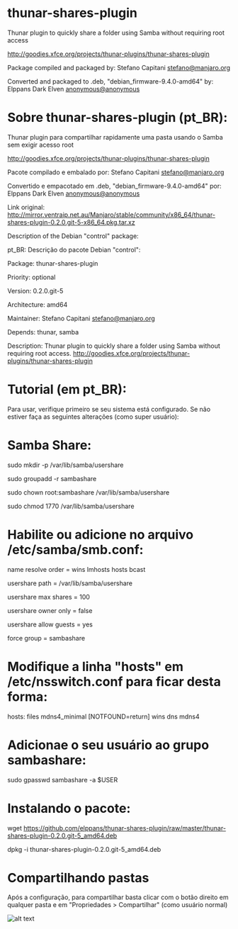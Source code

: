 # thunar-shares-plugin
Thunar plugin to quickly share a folder using Samba without requiring root access

http://goodies.xfce.org/projects/thunar-plugins/thunar-shares-plugin

Package compiled and packaged by: Stefano Capitani <stefano@manjaro.org>

Converted and packaged to .deb, "debian_firmware-9.4.0-amd64" by: Elppans Dark Elven <anonymous@anonymous>

# Sobre thunar-shares-plugin (pt_BR):

Thunar plugin para compartilhar rapidamente uma pasta usando o Samba sem exigir acesso root

http://goodies.xfce.org/projects/thunar-plugins/thunar-shares-plugin

Pacote compilado e embalado por: Stefano Capitani <stefano@manjaro.org>

Convertido e empacotado em .deb, "debian_firmware-9.4.0-amd64" por: Elppans Dark Elven <anonymous@anonymous>

Link original: http://mirror.ventraip.net.au/Manjaro/stable/community/x86_64/thunar-shares-plugin-0.2.0.git-5-x86_64.pkg.tar.xz

Description of the Debian "control" package:

pt_BR: Descrição do pacote Debian "control":

Package: thunar-shares-plugin

Priority: optional

Version: 0.2.0.git-5

Architecture: amd64

Maintainer: Stefano Capitani <stefano@manjaro.org>

Depends: thunar, samba

Description: Thunar plugin to quickly share a folder using Samba without requiring root access.
http://goodies.xfce.org/projects/thunar-plugins/thunar-shares-plugin


# Tutorial (em pt_BR):

Para usar, verifique primeiro se seu sistema está configurado. Se não estiver faça as seguintes alterações (como super usuário):

# Samba Share:

sudo mkdir -p /var/lib/samba/usershare

sudo groupadd -r sambashare

sudo chown root:sambashare /var/lib/samba/usershare

sudo chmod 1770 /var/lib/samba/usershare


# Habilite ou adicione no arquivo /etc/samba/smb.conf:

name resolve order = wins lmhosts hosts bcast

usershare path = /var/lib/samba/usershare

usershare max shares = 100

usershare owner only = false

usershare allow guests = yes

force group = sambashare


# Modifique a linha "hosts" em /etc/nsswitch.conf para ficar desta forma:

hosts: files mdns4_minimal [NOTFOUND=return] wins dns mdns4

# Adicionae o seu usuário ao grupo sambashare:

sudo gpasswd sambashare -a $USER

# Instalando o pacote:

wget https://github.com/elppans/thunar-shares-plugin/raw/master/thunar-shares-plugin-0.2.0.git-5_amd64.deb

dpkg -i thunar-shares-plugin-0.2.0.git-5_amd64.deb

# Compartilhando pastas

Após a configuração, para compartilhar basta clicar com o botão direito em qualquer pasta e em "Propriedades > Compartilhar" (como usuário normal)

![alt text](https://i.imgur.com/uagjJW2.png)
